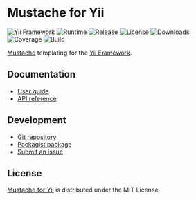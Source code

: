 # Mustache for Yii
![Yii Framework](https://badgen.net/badge/yii/%3E%3D2.0.0/green) ![Runtime](https://badgen.net/packagist/php/cedx/yii2-mustache) ![Release](https://badgen.net/packagist/v/cedx/yii2-mustache) ![License](https://badgen.net/packagist/license/cedx/yii2-mustache) ![Downloads](https://badgen.net/packagist/dt/cedx/yii2-mustache) ![Coverage](https://badgen.net/coveralls/c/github/cedx/yii2-mustache) ![Build](https://badgen.net/github/checks/cedx/yii2-mustache/main)

[Mustache](https://mustache.github.io) templating for the [Yii Framework](https://www.yiiframework.com).

## Documentation
- [User guide](https://docs.belin.io/yii2-mustache)
- [API reference](https://api.belin.io/yii2-mustache)

## Development
- [Git repository](https://git.belin.io/cedx/yii2-mustache)
- [Packagist package](https://packagist.org/packages/cedx/yii2-mustache)
- [Submit an issue](https://git.belin.io/cedx/yii2-mustache/issues)

## License
[Mustache for Yii](https://docs.belin.io/yii2-mustache) is distributed under the MIT License.
